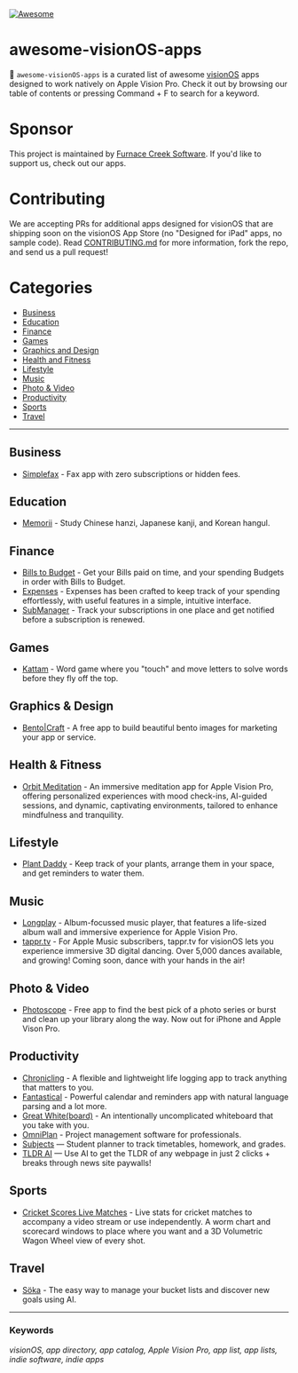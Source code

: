 <a href="https://awesome.re">
    <img src="https://awesome.re/badge.svg" alt="Awesome">
</a>

# awesome-visionOS-apps

🥽 `awesome-visionOS-apps` is a curated list of awesome [visionOS](https://developer.apple.com/visionos/) apps designed to work natively on Apple Vision Pro. Check it out by browsing our table of contents or pressing Command + F to search for a keyword.

# Sponsor

This project is maintained by [Furnace Creek Software](https://furnacecreek.org). If you'd like to support us, check out our apps.

# Contributing

We are accepting PRs for additional apps designed for visionOS that are shipping soon on the visionOS App Store (no "Designed for iPad" apps, no sample code). Read [CONTRIBUTING.md](https://github.com/furnacecreek/awesome-visionOS-apps/blob/master/CONTRIBUTING.md) for more information, fork the repo, and send us a pull request!

# Categories

- [Business](#business)
- [Education](#education)
- [Finance](#finance)
- [Games](#games)
- [Graphics and Design](#graphics--design)
- [Health and Fitness](#health--fitness)
- [Lifestyle](#lifestyle)
- [Music](#music)
- [Photo & Video](#photo--video)
- [Productivity](#productivity)
- [Sports](#sports)
- [Travel](#travel)

---

## Business

- [Simplefax](https://furnacecreek.org/simplefax/vision) - Fax app with zero subscriptions or hidden fees.

## Education

- [Memorii](https://www.studioamanga.com/memorii/) - Study Chinese hanzi, Japanese kanji, and Korean hangul.

## Finance

- [Bills to Budget](https://apps.apple.com/us/app/bills-to-budget/id1636872963) - Get your Bills paid on time, and your spending Budgets in order with Bills to Budget.
- [Expenses](https://getexpenses.app) - Expenses has been crafted to keep track of your spending effortlessly, with useful features in a simple, intuitive interface.
- [SubManager](https://getsubmanager.app/) - Track your subscriptions in one place and get notified before a subscription is renewed.

## Games

- [Kattam](https://apps.apple.com/us/app/kattam/id6476475799) - Word game where you "touch" and move letters to solve words before they fly off the top.

## Graphics & Design

- [Bento|Craft](https://thatvirtualboy.com/bentocraft) - A free app to build beautiful bento images for marketing your app or service.

## Health & Fitness

- [Orbit Meditation](https://orbitmeditationapp.com/) - An immersive meditation app for Apple Vision Pro, offering personalized experiences with mood check-ins, AI-guided sessions, and dynamic, captivating environments, tailored to enhance mindfulness and tranquility.

## Lifestyle

- [Plant Daddy](https://plantdaddy.app) - Keep track of your plants, arrange them in your space, and get reminders to water them.

## Music

- [Longplay](https://longplay.rocks) - Album-focussed music player, that features a life-sized album wall and immersive experience for Apple Vision Pro.
- [tappr.tv](https://www.tappr.tv) - For Apple Music subscribers, tappr.tv for visionOS lets you experience immersive 3D digital dancing. Over 5,000 dances available, and growing! Coming soon, dance with your hands in the air!

## Photo & Video

- [Photoscope](https://leitmotif.dev/photoscope) - Free app to find the best pick of a photo series or burst and clean up your library along the way. Now out for iPhone and Apple Vison Pro.

## Productivity

- [Chronicling](https://chroniclingapp.com/2024/01/apple-vision-pro-launch-ready/) - A flexible and lightweight life logging app to track anything that matters to you.
- [Fantastical](https://flexibits.com/blog/2023/08/sneaking-a-peek-at-fantastical-on-apple-vision-pro/) - Powerful calendar and reminders app with natural language parsing and a lot more.
- [Great White(board)](https://www.swankyshark.com/great-white-board.html) - An intentionally uncomplicated whiteboard that you take with you.
- [OmniPlan](https://www.omnigroup.com/blog/omniplan-coming-to-apple-vision-pro) - Project management software for professionals.
- [Subjects](https://eyen.fr/subjects/) — Student planner to track timetables, homework, and grades.
- [TLDR AI](https://apps.apple.com/us/app/tldr-ai/id6449050657) — Use AI to get the TLDR of any webpage in just 2 clicks + breaks through news site paywalls!

## Sports

- [Cricket Scores Live Matches](https://apps.apple.com/us/app/cricket-scores-live-matches/id1616385207) - Live stats for cricket matches to accompany a video stream or use independently. A worm chart and scorecard windows to place where you want and a 3D Volumetric Wagon Wheel view of every shot.

## Travel

- [Söka](https://soka.appdeco.ca) - The easy way to manage your bucket lists and discover new goals using AI.

---

### Keywords

_visionOS, app directory, app catalog, Apple Vision Pro, app list, app lists, indie software, indie apps_
